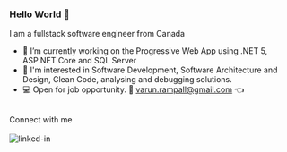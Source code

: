 ### Hello World 👋
I am a fullstack software engineer from Canada
- 🔭 I’m currently working on the Progressive Web App using .NET 5, ASP.NET Core and SQL Server
- 🤔 I'm interested in Software Development, Software Architecture and Design, Clean Code, analysing and debugging solutions.
- 💻 Open for job opportunity. 📧 varun.rampall@gmail.com 👈
<br>
Connect with me
<br>
<br>
<a href="https://www.linkedin.com/in/varun-rampal-9458847/"><img align="left" alt="linked-in" src="https://img.shields.io/badge/linkedin-%230077B5.svg?&style=for-the-badge&logo=linkedin&logoColor=white" /></a>

